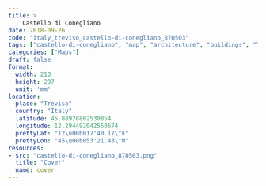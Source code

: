 ```yaml
---
title: > 
    Castello di Conegliano
date: 2018-09-26
code: "italy_treviso_castello-di-conegliano_870503"
tags: ["castello-di-conegliano", "map", "architecture", "buildings", "Treviso", "Italy"]
categories: ["Maps"]
draft: false
format:
  width: 210
  height: 297
  unit: 'mm'
location:
  place: "Treviso"
  country: "Italy"
  latitude: 45.88928802530854
  longitude: 12.294492042550674
  prettyLat: "12\u00b017'40.17\"E"
  prettyLon: "45\u00b053'21.43\"N"
resources:
- src: "castello-di-conegliano_870503.png"
  title: "Cover"
  name: cover
---
```

